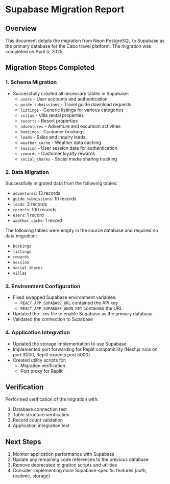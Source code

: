 # Supabase Migration Report

## Overview
This document details the migration from Neon PostgreSQL to Supabase as the primary database for the Cabo travel platform. The migration was completed on April 5, 2025.

## Migration Steps Completed

### 1. Schema Migration
- Successfully created all necessary tables in Supabase:
  - `users` - User accounts and authentication 
  - `guide_submissions` - Travel guide download requests
  - `listings` - Generic listings for various categories
  - `villas` - Villa rental properties
  - `resorts` - Resort properties
  - `adventures` - Adventure and excursion activities
  - `bookings` - Customer bookings
  - `leads` - Sales and inquiry leads
  - `weather_cache` - Weather data caching
  - `session` - User session data for authentication
  - `rewards` - Customer loyalty rewards
  - `social_shares` - Social media sharing tracking

### 2. Data Migration
Successfully migrated data from the following tables:
- `adventures`: 13 records
- `guide_submissions`: 10 records
- `leads`: 3 records
- `resorts`: 100 records
- `users`: 1 record
- `weather_cache`: 1 record

The following tables were empty in the source database and required no data migration:
- `bookings`
- `listings`
- `rewards`
- `session`
- `social_shares`
- `villas`

### 3. Environment Configuration
- Fixed swapped Supabase environment variables:
  - `REACT_APP_SUPABASE_URL` contained the API key
  - `REACT_APP_SUPABASE_ANON_KEY` contained the URL
- Updated the `.env` file to enable Supabase as the primary database
- Validated the connection to Supabase

### 4. Application Integration
- Updated the storage implementation to use Supabase
- Implemented port forwarding for Replit compatibility (Next.js runs on port 3000, Replit expects port 5000)
- Created utility scripts for:
  - Migration verification
  - Port proxy for Replit

## Verification
Performed verification of the migration with:
1. Database connection test
2. Table structure verification 
3. Record count validation
4. Application integration test

## Next Steps
1. Monitor application performance with Supabase
2. Update any remaining code references to the previous database
3. Remove deprecated migration scripts and utilities
4. Consider implementing more Supabase-specific features (auth, realtime, storage)
